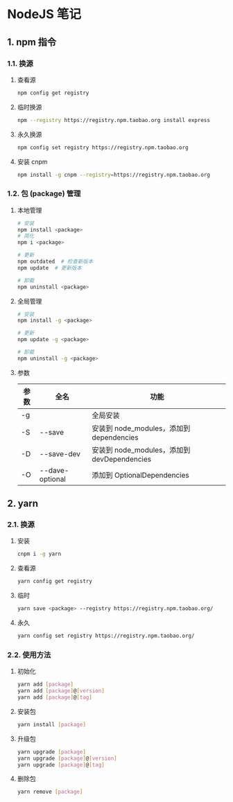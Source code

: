 # NodeJS 笔记

## 1. npm 指令

### 1.1. 换源

1. 查看源

    ```bash
    npm config get registry
    ```

2. 临时换源

    ```bash
    npm --registry https://registry.npm.taobao.org install express
    ```

3. 永久换源

    ```bash
    npm config set registry https://registry.npm.taobao.org
    ```

4. 安装 cnpm

    ```bash
    npm install -g cnpm --registry=https://registry.npm.taobao.org
    ```

### 1.2. 包 (package) 管理

1. 本地管理

    ```bash
    # 安装
    npm install <package>
    # 简化
    npm i <package>

    # 更新
    npm outdated  # 检查新版本
    npm update  # 更新版本

    # 卸载
    npm uninstall <package>
    ```

2. 全局管理

    ```bash
    # 安装
    npm install -g <package>

    # 更新
    npm update -g <package>

    # 卸载
    npm uninstall -g <package>
    ```

3. 参数

    | 参数 | 全名            | 功能                                      |
    | ---- | --------------- | ----------------------------------------- |
    | -g   |                 | 全局安装                                  |
    | -S   | --save          | 安装到 node_modules，添加到 dependencies    |
    | -D   | --save-dev      | 安装到 node_modules，添加到 devDependencies |
    | -O   | --dave-optional | 添加到 OptionalDependencies                |

## 2. yarn

### 2.1. 换源

1. 安装

    ```bash
    cnpm i -g yarn
    ```

2. 查看源

    ```bash
    yarn config get registry
    ```

3. 临时

    ```bash
    yarn save <package> --registry https://registry.npm.taobao.org/
    ```

4. 永久

    ```bash
    yarn config set registry https://registry.npm.taobao.org/
    ```

### 2.2. 使用方法

1. 初始化

    ```bash
    yarn add [package]
    yarn add [package]@[version]
    yarn add [package]@[tag]
    ```

2. 安装包

    ```bash
    yarn install [package]
    ```

3. 升级包

    ```bash
    yarn upgrade [package]
    yarn upgrade [package]@[version]
    yarn upgrade [package]@[tag]
    ```

4. 删除包

    ```bash
    yarn remove [package]
    ```
